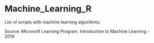 # Machine_Learning_R

List of scripts with machine learning algorithms. 

Source: Microsoft Learning Program. Introduction to Machine Learning - 2019
